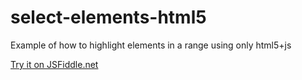 # select-elements-html5
Example of how to highlight elements in a range using only html5+js


[Try it on JSFiddle.net](https://jsfiddle.net/normanfx/kt7vqwtm/)
